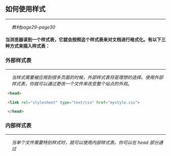 ## 如何使用样式

---
*教材page29*-*page30*

#### 当浏览器读到一个样式表，它就会按照这个样式表来对文档进行格式化。有以下三种方式来插入样式表：

### 外部样式表

---



*当样式需要被应用到很多页面的时候，外部样式表将是理想的选择。使用外部样式表，你就可以通过更改一个文件来改变整个站点的外观*。
```html
 <head>

 <link rel="stylesheet" type="text/css" href="mystyle.css">

 </head>
```
### 内部样式表

---

*当单个文件需要特别样式时，就可以使用内部样式表。你可以在 head 部分通过 <style> 标签定义内部样式表。*
```
 <head>
 
 <style type="text/css">
 
 body {background-color: red}
 p {margin-left: 20px}
 
 </style>
 
 </head>
```
### 行间样式表（内联样式）
*当特殊的样式需要应用到个别元素时，就可以使用内联样式。 使用内联样式的方法是在相关的标签中使用样式属性。样式属性可以包含任何 CSS 属性。以下实例显示出如何改变段落的颜色和左外边距。*

```
 <p style="color: red; margin-left: 20px">
 
 This is a paragraph

 </p>
 ```